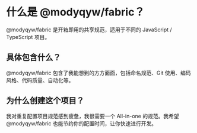 # 什么是 @modyqyw/fabric？

@modyqyw/fabric 是开箱即用的共享规范，适用于不同的 JavaScript / TypeScript 项目。

## 具体包含什么？

@modyqyw/fabric 包含了我能想到的方方面面，包括命名规范、Git 使用、编码风格、代码质量、自动化等。

## 为什么创建这个项目？

我对重复配置项目规范感到疲惫，我很需要一个 All-in-one 的规范。我希望 @modyqyw/fabric 也能节约你的配置时间，让你快速进行开发。
